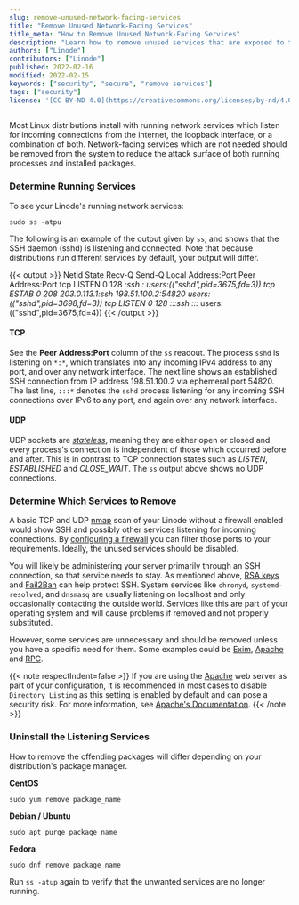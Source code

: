 ```yaml
---
slug: remove-unused-network-facing-services
title: "Remove Unused Network-Facing Services"
title_meta: "How to Remove Unused Network-Facing Services"
description: "Learn how to remove unused services that are exposed to the network and why you should."
authors: ["Linode"]
contributors: ["Linode"]
published: 2022-02-16
modified: 2022-02-15
keywords: ["security", "secure", "remove services"]
tags: ["security"]
license: '[CC BY-ND 4.0](https://creativecommons.org/licenses/by-nd/4.0)'
---
```


Most Linux distributions install with running network services which listen for incoming connections from the internet, the loopback interface, or a combination of both. Network-facing services which are not needed should be removed from the system to reduce the attack surface of both running processes and installed packages.

### Determine Running Services

To see your Linode's running network services:

    sudo ss -atpu

The following is an example of the output given by `ss`, and shows that the SSH daemon (sshd) is listening and connected. Note that because distributions run different services by default, your output will differ.

{{< output >}}
Netid State   Recv-Q Send-Q   Local Address:Port   Peer Address:Port
tcp   LISTEN     0      128               *:ssh               *:*        users:(("sshd",pid=3675,fd=3))
tcp   ESTAB      0      208     203.0.113.1:ssh    198.51.100.2:54820    users:(("sshd",pid=3698,fd=3))
tcp   LISTEN     0      128              :::ssh              :::*        users:(("sshd",pid=3675,fd=4))
{{< /output >}}

#### TCP

See the **Peer Address:Port** column of the `ss` readout. The process `sshd` is listening on `*:*`, which translates into any incoming IPv4 address to any port, and over any network interface. The next line shows an established SSH connection from IP address 198.51.100.2 via ephemeral port 54820. The last line, `:::*` denotes the `sshd` process listening for any incoming SSH connections over IPv6 to any port, and again over any network interface.

#### UDP

UDP sockets are *[stateless](https://en.wikipedia.org/wiki/Stateless_protocol)*, meaning they are either open or closed and every process's connection is independent of those which occurred before and after. This is in contrast to TCP connection states such as *LISTEN*, *ESTABLISHED* and *CLOSE_WAIT*. The `ss` output above shows no UDP connections.


### Determine Which Services to Remove

A basic TCP and UDP [nmap](https://nmap.org/) scan of your Linode without a firewall enabled would show SSH and possibly other services listening for incoming connections. By [configuring a firewall](#configure-a-firewall) you can filter those ports to your requirements. Ideally, the unused services should be disabled.

You will likely be administering your server primarily through an SSH connection, so that service needs to stay. As mentioned above, [RSA keys](/docs/products/compute/compute-instances/guides/set-up-and-secure/#create-an-authentication-key-pair) and [Fail2Ban](/docs/products/compute/compute-instances/guides/set-up-and-secure/#use-fail2ban-for-ssh-login-protection) can help protect SSH. System services like `chronyd`, `systemd-resolved`, and `dnsmasq` are usually listening on localhost and only occasionally contacting the outside world. Services like this are part of your operating system and will cause problems if removed and not properly substituted.

However, some services are unnecessary and should be removed unless you have a specific need for them. Some examples could be [Exim](https://www.exim.org/), [Apache](https://httpd.apache.org/) and [RPC](https://en.wikipedia.org/wiki/Open_Network_Computing_Remote_Procedure_Call).

{{< note respectIndent=false >}}
If you are using the [Apache](https://httpd.apache.org/) web server as part of your configuration, it is recommended in most cases to disable `Directory Listing` as this setting is enabled by default and can pose a security risk. For more information, see [Apache's Documentation](https://cwiki.apache.org/confluence/display/HTTPD/DirectoryListings).
{{< /note >}}

### Uninstall the Listening Services

How to remove the offending packages will differ depending on your distribution's package manager.

**CentOS**

    sudo yum remove package_name

**Debian / Ubuntu**

    sudo apt purge package_name

**Fedora**

    sudo dnf remove package_name

Run `ss -atup` again to verify that the unwanted services are no longer running.